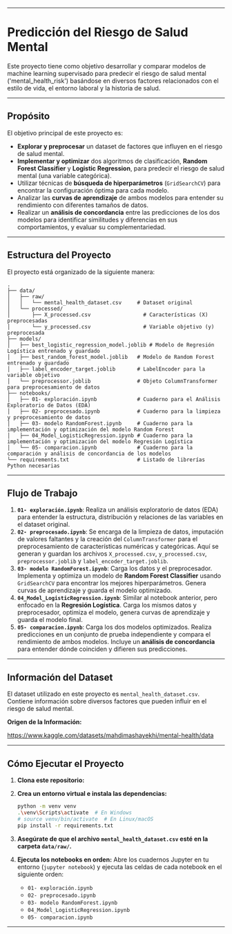 

---

# Predicción del Riesgo de Salud Mental

Este proyecto tiene como objetivo desarrollar y comparar modelos de machine learning supervisado para predecir el riesgo de salud mental ('mental_health_risk') basándose en diversos factores relacionados con el estilo de vida, el entorno laboral y la historia de salud.

---

## Propósito

El objetivo principal de este proyecto es:

* **Explorar y preprocesar** un dataset de factores que influyen en el riesgo de salud mental.
* **Implementar y optimizar** dos algoritmos de clasificación, **Random Forest Classifier** y **Logistic Regression**, para predecir el riesgo de salud mental (una variable categórica).
* Utilizar técnicas de **búsqueda de hiperparámetros** (`GridSearchCV`) para encontrar la configuración óptima para cada modelo.
* Analizar las **curvas de aprendizaje** de ambos modelos para entender su rendimiento con diferentes tamaños de datos.
* Realizar un **análisis de concordancia** entre las predicciones de los dos modelos para identificar similitudes y diferencias en sus comportamientos, y evaluar su complementariedad.

---

## Estructura del Proyecto

El proyecto está organizado de la siguiente manera:

```
.
├── data/
│   ├── raw/
│   │   └── mental_health_dataset.csv     # Dataset original
│   └── processed/
│       ├── X_processed.csv                 # Características (X) preprocesadas
│       └── y_processed.csv                 # Variable objetivo (y) preprocesada
├── models/
│   ├── best_logistic_regression_model.joblib # Modelo de Regresión Logística entrenado y guardado
│   ├── best_random_forest_model.joblib   # Modelo de Random Forest entrenado y guardado
│   ├── label_encoder_target.joblib       # LabelEncoder para la variable objetivo
│   └── preprocessor.joblib               # Objeto ColumnTransformer para preprocesamiento de datos
├── notebooks/
│   ├── 01- exploración.ipynb             # Cuaderno para el Análisis Exploratorio de Datos (EDA)
│   ├── 02- preprocesado.ipynb            # Cuaderno para la limpieza y preprocesamiento de datos
│   ├── 03- modelo RandomForest.ipynb     # Cuaderno para la implementación y optimización del modelo Random Forest
│   ├── 04_Model_LogisticRegression.ipynb # Cuaderno para la implementación y optimización del modelo Regresión Logística
│   └── 05- comparacion.ipynb             # Cuaderno para la comparación y análisis de concordancia de los modelos
└── requirements.txt                      # Listado de librerías Python necesarias
```

---

## Flujo de Trabajo

1.  **`01- exploración.ipynb`**: Realiza un análisis exploratorio de datos (EDA) para entender la estructura, distribución y relaciones de las variables en el dataset original.
2.  **`02- preprocesado.ipynb`**: Se encarga de la limpieza de datos, imputación de valores faltantes y la creación del `ColumnTransformer` para el preprocesamiento de características numéricas y categóricas. Aquí se generan y guardan los archivos `X_processed.csv`, `y_processed.csv`, `preprocessor.joblib` y `label_encoder_target.joblib`.
3.  **`03- modelo RandomForest.ipynb`**: Carga los datos y el preprocesador. Implementa y optimiza un modelo de **Random Forest Classifier** usando `GridSearchCV` para encontrar los mejores hiperparámetros. Genera curvas de aprendizaje y guarda el modelo optimizado.
4.  **`04_Model_LogisticRegression.ipynb`**: Similar al notebook anterior, pero enfocado en la **Regresión Logística**. Carga los mismos datos y preprocesador, optimiza el modelo, genera curvas de aprendizaje y guarda el modelo final.
5.  **`05- comparacion.ipynb`**: Carga los dos modelos optimizados. Realiza predicciones en un conjunto de prueba independiente y compara el rendimiento de ambos modelos. Incluye un **análisis de concordancia** para entender dónde coinciden y difieren sus predicciones.

---

## Información del Dataset

El dataset utilizado en este proyecto es `mental_health_dataset.csv`. Contiene información sobre diversos factores que pueden influir en el riesgo de salud mental.

**Origen de la Información:**

https://www.kaggle.com/datasets/mahdimashayekhi/mental-health/data 

---

## Cómo Ejecutar el Proyecto

1.  **Clona este repositorio:**

2.  **Crea un entorno virtual e instala las dependencias:**
    ```bash
    python -m venv venv
    .\venv\Scripts\activate  # En Windows
    # source venv/bin/activate  # En Linux/macOS
    pip install -r requirements.txt
    ```
3.  **Asegúrate de que el archivo `mental_health_dataset.csv` esté en la carpeta `data/raw/`.**
4.  **Ejecuta los notebooks en orden:** Abre los cuadernos Jupyter en tu entorno (`jupyter notebook`) y ejecuta las celdas de cada notebook en el siguiente orden:
    * `01- exploración.ipynb`
    * `02- preprocesado.ipynb`
    * `03- modelo RandomForest.ipynb`
    * `04_Model_LogisticRegression.ipynb`
    * `05- comparacion.ipynb`

---